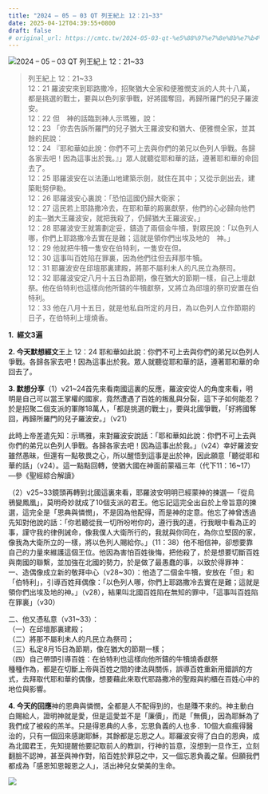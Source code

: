 ```yaml
---
title: "2024 – 05 – 03 QT 列王紀上 12：21~33"
date: 2025-04-12T04:39:55+0800
draft: false
# original_url: https://cmtc.tw/2024-05-03-qt-%e5%88%97%e7%8e%8b%e7%b4%80%e4%b8%8a-12%ef%bc%9a2133
---
```


![2024 – 05 – 03 QT 列王紀上 12：21~33](/images/qt.jpg  "2024 – 05 – 03 QT 列王紀上 12：21~33")

> 列王紀上 12：21~33  
> 12：21 羅波安來到耶路撒冷，招聚猶大全家和便雅憫支派的人共十八萬，都是挑選的戰士，要與以色列家爭戰，好將國奪回，再歸所羅門的兒子羅波安。  
> 12：22 但　神的話臨到神人示瑪雅，說：  
> 12：23 「你去告訴所羅門的兒子猶大王羅波安和猶大、便雅憫全家，並其餘的民說：  
> 12：24 『耶和華如此說：你們不可上去與你們的弟兄以色列人爭戰。各歸各家去吧！因為這事出於我。』」眾人就聽從耶和華的話，遵著耶和華的命回去了。  
> 12：25 耶羅波安在以法蓮山地建築示劍，就住在其中；又從示劍出去，建築毗努伊勒。  
> 12：26 耶羅波安心裏說：「恐怕這國仍歸大衛家；  
> 12：27 這民若上耶路撒冷去，在耶和華的殿裏獻祭，他們的心必歸向他們的主─猶大王羅波安，就把我殺了，仍歸猶大王羅波安。」  
> 12：28 耶羅波安王就籌劃定妥，鑄造了兩個金牛犢，對眾民說：「以色列人哪，你們上耶路撒冷去實在是難；這就是領你們出埃及地的　神。」  
> 12：29 他就把牛犢一隻安在伯特利，一隻安在但。  
> 12：30 這事叫百姓陷在罪裏，因為他們往但去拜那牛犢。  
> 12：31 耶羅波安在邱壇那裏建殿，將那不屬利未人的凡民立為祭司。  
> 12：32 耶羅波安定八月十五日為節期，像在猶大的節期一樣，自己上壇獻祭。他在伯特利也這樣向他所鑄的牛犢獻祭，又將立為邱壇的祭司安置在伯特利。  
> 12：33 他在八月十五日，就是他私自所定的月日，為以色列人立作節期的日子，在伯特利上壇燒香。

**1.  經文3遍**

**2. 今天默想經文**王上 12：24 耶和華如此說：你們不可上去與你們的弟兄以色列人爭戰。各歸各家去吧！因為這事出於我。眾人就聽從耶和華的話，遵著耶和華的命回去了。

**3. 默想分享**（1）v21~24首先來看南國這裏的反應，羅波安從人的角度來看，明明是自己可以當王掌權的國家，竟然遭遇了百姓的叛亂與分裂，這下子如何能忍？於是招聚二個支派的軍隊18萬人，「都是挑選的戰士」，要與北國爭戰，「好將國奪回，再歸所羅門的兒子羅波安。」（v21）

此時上帝差遣先知：示瑪雅，來對羅波安說話：「耶和華如此說：你們不可上去與你們的弟兄以色列人爭戰。各歸各家去吧！因為這事出於我。」（v24）幸好羅波安雖然愚昧，但還有一點敬畏之心，所以醒悟到這事是出於神，因此願意「聽從耶和華的話」（v24）。這一點點回轉，使猶大國在神面前蒙福三年（代下11：16~17）—參《聖經綜合解讀》

（2）v25~33鏡頭再轉到北國這裏來看，耶羅波安明明已經蒙神的揀選—「從烏鴉變鳳凰」，莫明奇妙就成了10個支派的君王。他忘記這完全出自於上帝旨意的揀選，這完全是「恩典與憐憫」，不是因為他配得，而是神的定意。他忘了神曾透過先知對他說的話：「你若聽從我一切所吩咐你的，遵行我的道，行我眼中看為正的事，謹守我的律例誡命，像我僕人大衛所行的，我就與你同在，為你立堅固的家，像我為大衛所立的一樣，將以色列人賜給你。」（11：38）他不相信神，卻想要靠自己的力量來維護這個王位。他因為害怕百姓後悔，把他殺了，於是想要切斷百姓與南國的聯繫，並加強在北國的勢力，於是做了最愚蠢的事，以致於得罪神：  
一、造偶像成立新的敬拜中心（v28~30）：他造了二個金牛犢，安放在「但」和「伯特利」，引導百姓拜偶像：「以色列人哪，你們上耶路撒冷去實在是難；這就是領你們出埃及地的神。」（v28），結果叫北國百姓陷在無知的罪中，「這事叫百姓陷在罪裏」（v30）

二、他又憑私意（v31~33）：  
（一）在邱壇那裏建殿；  
（二）將那不屬利未人的凡民立為祭司；  
（三）私定8月15日為節期，像在猶大的節期一樣；  
（四）自己帶頭引導百姓：在伯特利也這樣向他所鑄的牛犢燒香獻祭  
種種作為，都是在切斷上帝與百姓之間的律法與關係，誤導百姓重新用錯誤的方式，去拜取代耶和華的偶像，想要藉此來取代耶路撒冷的聖殿與約櫃在百姓心中的地位與影響。

**4. 今天的回應**神的恩典與憐憫，全都是人不配得到的，也是賺不來的。神主動白白賜給人，證明神就是愛，但是這愛並不是「廉價」，而是「無價」，因為耶穌為了我們成了被殺的羔羊。只是得恩典的人多，忘恩負義的人也多．10個大痲瘋得醫治的，只有一個回來感謝耶穌，其餘都是忘恩之人。耶羅波安得了白白的恩典，成為北國君王，先知提醒他要記取前人的教訓，行神的旨意，沒想到一旦作王，立刻翻臉不認神，甚至與神作對，陷百姓於罪惡之中，又一個忘恩負義之輩。但願我們都成為「感恩知恩報恩之人」，活出神兒女榮美的生命。

![](/images/divided-kingdom-of-israel-and-judah.jpg)